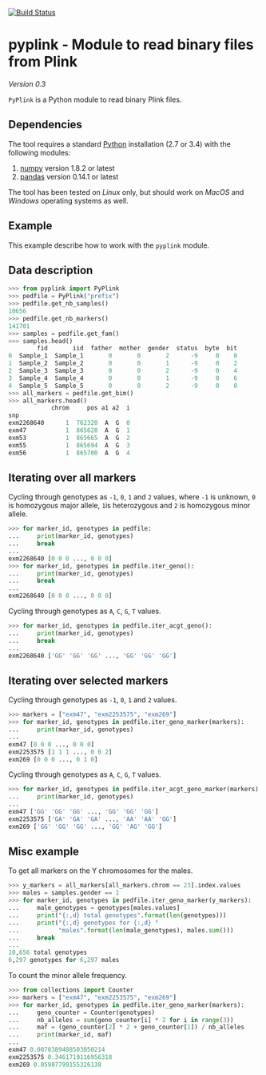 [![Build Status](https://travis-ci.org/lemieuxl/pyplink.svg?branch=master)](https://travis-ci.org/lemieuxl/pyplink)


# pyplink - Module to read binary files from Plink

*Version 0.3*

`PyPlink` is a Python module to read binary Plink files.


## Dependencies

The tool requires a standard [Python](http://python.org/) installation (2.7 or
3.4) with the following modules:

1. [numpy](http://www.numpy.org/) version 1.8.2 or latest
1. [pandas](http://pandas.pydata.org/) version 0.14.1 or latest

The tool has been tested on *Linux* only, but should work on *MacOS* and
*Windows* operating systems as well.


## Example

This example describe how to work with the `pyplink` module.


## Data description

```python
>>> from pyplink import PyPlink
>>> pedfile = PyPlink("prefix")
>>> pedfile.get_nb_samples()
10656
>>> pedfile.get_nb_markers()
141701
>>> samples = pedfile.get_fam()
>>> samples.head()
        fid       iid  father  mother  gender  status  byte  bit
0  Sample_1  Sample_1       0       0       2      -9     0    0
1  Sample_2  Sample_2       0       0       1      -9     0    2
2  Sample_3  Sample_3       0       0       2      -9     0    4
3  Sample_4  Sample_4       0       0       1      -9     0    6
4  Sample_5  Sample_5       0       0       2      -9     0    0
>>> all_markers = pedfile.get_bim()
>>> all_markers.head()
            chrom     pos a1 a2  i
snp                               
exm2268640      1  762320  A  G  0
exm47           1  865628  A  G  1
exm53           1  865665  A  G  2
exm55           1  865694  A  G  3
exm56           1  865700  A  G  4
```

## Iterating over all markers

Cycling through genotypes as `-1`, `0`, `1` and `2` values, where `-1` is
unknown, `0` is homozygous major allele, `1`is heterozygous and `2` is
homozygous minor allele.

```python
>>> for marker_id, genotypes in pedfile:
...     print(marker_id, genotypes)
...     break
... 
exm2268640 [0 0 0 ..., 0 0 0]
>>> for marker_id, genotypes in pedfile.iter_geno():
...     print(marker_id, genotypes)
...     break
... 
exm2268640 [0 0 0 ..., 0 0 0]
```

Cycling through genotypes as `A`, `C`, `G`, `T` values.

```python
>>> for marker_id, genotypes in pedfile.iter_acgt_geno():
...     print(marker_id, genotypes)
...     break
... 
exm2268640 ['GG' 'GG' 'GG' ..., 'GG' 'GG' 'GG']
```

## Iterating over selected markers

Cycling through genotypes as `-1`, `0`, `1` and `2` values.

```python
>>> markers = ["exm47", "exm2253575", "exm269"]
>>> for marker_id, genotypes in pedfile.iter_geno_marker(markers):
...     print(marker_id, genotypes)
... 
exm47 [0 0 0 ..., 0 0 0]
exm2253575 [1 1 1 ..., 0 0 2]
exm269 [0 0 0 ..., 0 1 0]
```

Cycling through genotypes as `A`, `C`, `G`, `T` values.

```python
>>> for marker_id, genotypes in pedfile.iter_acgt_geno_marker(markers):
...     print(marker_id, genotypes)
... 
exm47 ['GG' 'GG' 'GG' ..., 'GG' 'GG' 'GG']
exm2253575 ['GA' 'GA' 'GA' ..., 'AA' 'AA' 'GG']
exm269 ['GG' 'GG' 'GG' ..., 'GG' 'AG' 'GG']
```

## Misc example

To get all markers on the Y chromosomes for the males.

```python
>>> y_markers = all_markers[all_markers.chrom == 23].index.values
>>> males = samples.gender == 1
>>> for marker_id, genotypes in pedfile.iter_geno_marker(y_markers):
...     male_genotypes = genotypes[males.values]
...     print("{:,d} total genotypes".format(len(genotypes)))
...     print("{:,d} genotypes for {:,d} "
...           "males".format(len(male_genotypes), males.sum()))
...     break
... 
10,656 total genotypes
6,297 genotypes for 6,297 males
```

To count the minor allele frequency.

```python
>>> from collections import Counter
>>> markers = ["exm47", "exm2253575", "exm269"]
>>> for marker_id, genotypes in pedfile.iter_geno_marker(markers):
...     geno_counter = Counter(genotypes)
...     nb_alleles = sum(geno_counter[i] * 2 for i in range(3))
...     maf = (geno_counter[2] * 2 + geno_counter[1]) / nb_alleles
...     print(marker_id, maf)
... 
exm47 0.0070389488503050214
exm2253575 0.3461719116956318
exm269 0.05987799155326138
```

